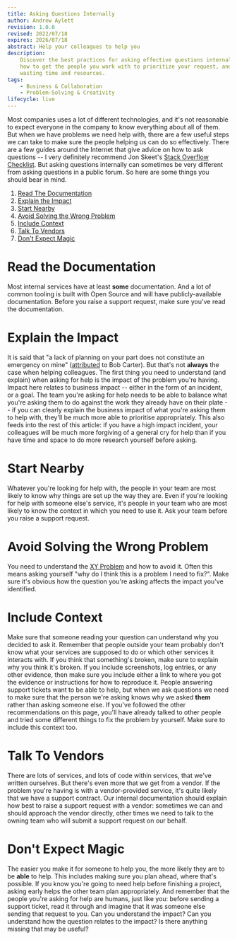```yaml
---
title: Asking Questions Internally
author: Andrew Aylett
revision: 1.0.0
revised: 2022/07/18
expires: 2026/07/18
abstract: Help your colleagues to help you
description:
    Discover the best practices for asking effective questions internally. Learn
    how to get the people you work with to prioritize your request, and avoid
    wasting time and resources.
tags:
    - Business & Collaboration
    - Problem-Solving & Creativity
lifecycle: live
---
```


Most companies uses a lot of different technologies, and it's not reasonable to
expect everyone in the company to know everything about all of them. But when we
have problems we need help with, there are a few useful steps we can take to
make sure the people helping us can do so effectively. There are a few guides
around the Internet that give advice on how to ask questions -- I very
definitely recommend Jon Skeet's
[Stack Overflow Checklist](https://codeblog.jonskeet.uk/2012/11/24/stack-overflow-question-checklist/).
But asking questions internally can sometimes be very different from asking
questions in a public forum. So here are some things you should bear in mind.

1. [Read The Documentation](#read-the-documentation)
2. [Explain the Impact](#explain-the-impact)
3. [Start Nearby](#start-nearby)
4. [Avoid Solving the Wrong Problem](#avoid-solving-the-wrong-problem)
5. [Include Context](#include-context)
6. [Talk To Vendors](#talk-to-vendors)
7. [Don't Expect Magic](#dont-expect-magic)

# Read the Documentation

Most internal services have at least **some** documentation. And a lot of common
tooling is built with Open Source and will have publicly-available
documentation. Before you raise a support request, make sure you've read the
documentation.

# Explain the Impact

It is said that "a lack of planning on your part does not constitute an
emergency on mine"
([attributed](https://www.goodreads.com/quotes/291995-poor-planning-on-your-part-does-not-necessitate-an-emergency)
to Bob Carter). But that's not **always** the case when helping colleagues. The
first thing you need to understand (and explain) when asking for help is the
impact of the problem you're having. Impact here relates to business impact --
either in the form of an incident, or a goal. The team you're asking for help
needs to be able to balance what you're asking them to do against the work they
already have on their plate -- if you can clearly explain the business impact of
what you're asking them to help with, they'll be much more able to prioritise
appropriately. This also feeds into the rest of this article: if you have a high
impact incident, your colleagues will be much more forgiving of a general cry
for help than if you have time and space to do more research yourself before
asking.

# Start Nearby

Whatever you're looking for help with, the people in your team are most likely
to know why things are set up the way they are. Even if you're looking for help
with someone else's service, it's people in your team who are most likely to
know the context in which you need to use it. Ask your team before you raise a
support request.

# Avoid Solving the Wrong Problem

You need to understand the
[XY Problem](https://en.wikipedia.org/wiki/XY_problem) and how to avoid it.
Often this means asking yourself "why do I think this is a problem I need to
fix?". Make sure it's obvious how the question you're asking affects the impact
you've identified.

# Include Context

Make sure that someone reading your question can understand why you decided to
ask it. Remember that people outside your team probably don't know what your
services are supposed to do or which other services it interacts with. If you
think that something's broken, make sure to explain why you think it's broken.
If you include screenshots, log entries, or any other evidence, then make sure
you include either a link to where you got the evidence or instructions for how
to reproduce it. People answering support tickets want to be able to help, but
when we ask questions we need to make sure that the person we're asking knows
why we asked **them** rather than asking someone else. If you've followed the
other recommendations on this page, you'll have already talked to other people
and tried some different things to fix the problem by yourself. Make sure to
include this context too.

# Talk To Vendors

There are lots of services, and lots of code within services, that we've written
ourselves. But there's even more that we get from a vendor. If the problem
you're having is with a vendor-provided service, it's quite likely that we have
a support contract. Our internal documentation should explain how best to raise
a support request with a vendor: sometimes we can and should approach the vendor
directly, other times we need to talk to the owning team who will submit a
support request on our behalf.

# Don't Expect Magic

The easier you make it for someone to help you, the more likely they are to be
**able** to help. This includes making sure you plan ahead, where that's
possible. If you know you're going to need help before finishing a project,
asking early helps the other team plan appropriately. And remember that the
people you're asking for help are humans, just like you: before sending a
support ticket, read it through and imagine that it was someone else sending
that request to you. Can you understand the impact? Can you understand how the
question relates to the impact? Is there anything missing that may be useful?
